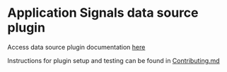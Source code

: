 # Application Signals data source plugin

Access data source plugin documentation [here](https://grafana.com/docs/plugins/grafana-x-ray-datasource/latest/)

Instructions for plugin setup and testing can be found in [Contributing.md](https://github.com/grafana/x-ray-datasource/blob/main/CONTRIBUTING.md)